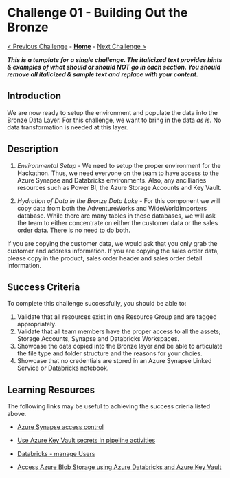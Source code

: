 # Challenge 01 - Building Out the Bronze

[< Previous Challenge](./Challenge-00.md) - **[Home](../README.md)** - [Next Challenge >](./Challenge-02.md)

***This is a template for a single challenge. The italicized text provides hints & examples of what should or should NOT go in each section.  You should remove all italicized & sample text and replace with your content.***

## Introduction

We are now ready to setup the environment and populate the data into the Bronze Data Layer.  For this challenge, we  want to bring in the data _as is_.  No data transformation is needed at this layer.

## Description

1. *Environmental Setup* - We need to setup the proper environment for the Hackathon. Thus, we need everyone on the team to have access to the Azure Synapse and Databricks environments. Also, any ancilliaries resources such as Power BI, the Azure Storage Accounts and Key Vault.

2. *Hydration of Data in the Bronze Data Lake* - For this component we will copy data from both the AdventureWorks and WideWorldImporters database.  While there are many tables in these databases, we will ask the team to either concentrate on either the customer data or the sales order data.  There is no need to do both.

If you are copying the customer data, we would ask that you only grab the customer and address information.  If you are copying the sales order data, please copy in the product, sales order header and sales order detail information.   

## Success Criteria
To complete this challenge successfully, you should be able to:

1. Validate that all resources exist in one Resource Group and are tagged appropriately.
2. Validate that all team members have the proper access to all the assets; Storage Accounts, Synapse and Databricks Workspaces.
3. Showcase the data copied into the Bronze layer and be able to articulate the file type and folder structure and the reasons for your choies.
4. Showcase that no credentials are stored in an Azure Synapse Linked Service or Databricks notebook.

## Learning Resources

The following links may be useful to achieving the success crieria listed above.

- [Azure Synapse access control](https://docs.microsoft.com/en-us/azure/synapse-analytics/security/synapse-workspace-access-control-overview) 

- [Use Azure Key Vault secrets in pipeline activities](https://docs.microsoft.com/en-us/azure/data-factory/how-to-use-azure-key-vault-secrets-pipeline-activities)

- [Databricks - manage Users](https://learn.microsoft.com/en-us/azure/databricks/administration-guide/users-groups/users)

- [Access Azure Blob Storage using Azure Databricks and Azure Key Vault](https://learn.microsoft.com/en-us/azure/key-vault/general/integrate-databricks-blob-storage)


